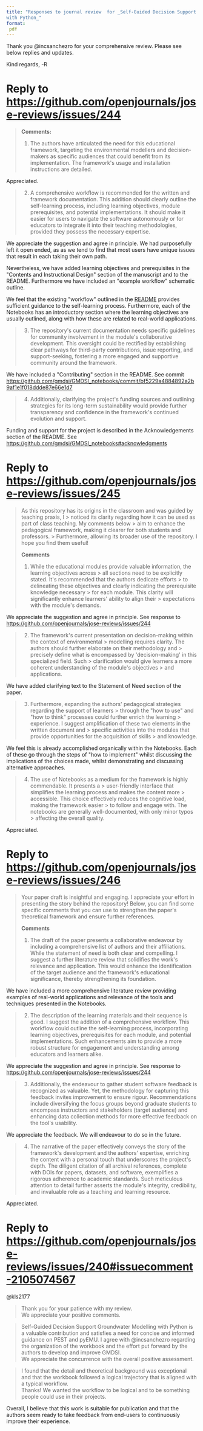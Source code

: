 ```yaml
---
title: "Responses to journal review  for _Self-Guided Decision Support Groundwater Modelling
with Python_"
format:
 pdf
---
```


Thank you @incsanchezro for your comprehensive review. Please see below replies and updates.

Kind regards,
-R  

# Reply to https://github.com/openjournals/jose-reviews/issues/244  

> **Comments:**
> 1. The authors have articulated the need for this educational framework, targeting the environmental modellers and decision-makers as specific audiences that could benefit from its implementation. The framework's usage and installation instructions are detailed. 

Appreciated.

> 2. A comprehensive workflow is recommended for the written and framework documentation. This addition should clearly outline the self-learning process, including learning objectives, module prerequisites, and potential implementations. It should make it easier for users to navigate the software autonomously or for educators to integrate it into their teaching methodologies, provided they possess the necessary expertise.

We appreciate the suggestion and agree in principle. We had purposefully left it open ended, as as we tend to find that most users have unique issues that result in each taking their own path. 

Nevertheless, we have added learning objectives and prerequisites in the "Contents and Instructional Design" section of the manuscript and to the README. Furthermore we have included an "example workflow" schematic outline. 

We feel that the existing "workflow" outlined in the [README](https://github.com/gmdsi/GMDSI_notebooks/tree/jose-review#organization-of-the-tutorial-notebooks) provides sufficient guidance to the self-learning process. Furthermore, each of the Notebooks has an introductory section where the learning objectives are usually outlined, along with how these are related to real-world applications.

> 3. The repository's current documentation needs specific guidelines for community involvement in the module's collaborative development. This oversight could be rectified by establishing clear pathways for third-party contributions, issue reporting, and support-seeking, fostering a more engaged and supportive community around the framework.

We have included a "Contributing" section in the README. See commit  
 https://github.com/gmdsi/GMDSI_notebooks/commit/bf5229a4884892a2b9af1e1f018ddde87e66e1d7

> 4. Additionally, clarifying the project's funding sources and outlining strategies for its long-term sustainability would provide further transparency and confidence in the framework's continued evolution and support.

Funding and support for the project is described in the Acknowledgements section of the README. See https://github.com/gmdsi/GMDSI_notebooks#acknowledgments


# Reply to https://github.com/openjournals/jose-reviews/issues/245

> As this repository has its origins in the classroom and was guided by teaching praxis, I > noticed its clarity regarding how it can be used as part of class teaching. My comments below > aim to enhance the pedagogical framework, making it clearer for both students and professors. > Furthermore, allowing its broader use of the repository. I hope you find them useful!
> 
> **Comments**
> 
> 1. While the educational modules provide valuable information, the learning objectives across > all sections need to be explicitly stated. It's recommended that the authors dedicate efforts > to delineating these objectives and clearly indicating the prerequisite knowledge necessary > for each module. This clarity will significantly enhance learners' ability to align their > expectations with the module's demands.

We appreciate the suggestion and agree in principle. See response to https://github.com/openjournals/jose-reviews/issues/244

> 2. The framework's current presentation on decision-making within the context of environmental > modelling requires clarity. The authors should further elaborate on their methodology and > precisely define what is encompassed by 'decision-making' in this specialized field. Such > clarification would give learners a more coherent understanding of the module's objectives > and applications.

We have added clarifying text to the Statement of Need section of the paper.

> 3. Furthermore, expanding the authors' pedagogical strategies regarding the support of learners > through the "how to use" and "how to think" processes could further enrich the learning > experience. I suggest amplification of these two elements in the written document and > specific activities into the modules that provide opportunities for the acquisition of skills > and knowledge.

We feel this is already accomplished organically within the Notebooks. Each of these go through the steps of "how to implement" whilst discussing the implications of the choices made, whilst demonstrating and discussing alternative approaches.

> 4. The use of Notebooks as a medium for the framework is highly commendable. It presents a > user-friendly interface that simplifies the learning process and makes the content more > accessible. This choice effectively reduces the cognitive load, making the framework easier > to follow and engage with. The notebooks are generally well-documented, with only minor typos > affecting the overall quality.

Appreciated.



# Reply to https://github.com/openjournals/jose-reviews/issues/246

> Your paper draft is insightful and engaging. I appreciate your effort in presenting the story behind the repository! Below, you can find some specific comments that you can use to strengthen the paper's theoretical framework and ensure further references.
> 
> **Comments**
> 
> 1. The draft of the paper presents a collaborative endeavour by including a comprehensive list of authors and their affiliations. While the statement of need is both clear and compelling. I suggest a further literature review that solidifies the work's relevance and application. This would enhance the identification of the target audience and the framework's educational significance, thereby strengthening its foundation.

We have included a more comprehensive literature review providing examples of real-world applications and relevance of the tools and techniques presented in the Notebooks.


> 2. The description of the learning materials and their sequence is good. I suggest the addition of a comprehensive workflow. This workflow could outline the self-learning process, incorporating learning objectives, prerequisites for each module, and potential implementations. Such enhancements aim to provide a more robust structure for engagement and understanding among educators and learners alike.

We appreciate the suggestion and agree in principle. See response to https://github.com/openjournals/jose-reviews/issues/244

> 3. Additionally, the endeavour to gather student software feedback is recognized as valuable. Yet, the methodology for capturing this feedback invites improvement to ensure rigour. Recommendations include diversifying the focus groups beyond graduate students to encompass instructors and stakeholders (target audience) and enhancing data collection methods for more effective feedback on the tool's usability.

We appreciate the feedback. We will endeavour to do so in the future.

> 4. The narrative of the paper effectively conveys the story of the framework's development and the authors' expertise, enriching the content with a personal touch that underscores the project's depth. The diligent citation of all archival references, complete with DOIs for papers, datasets, and software, exemplifies a rigorous adherence to academic standards. Such meticulous attention to detail further asserts the module's integrity, credibility, and invaluable role as a teaching and learning resource.

Appreciated.

# Reply to https://github.com/openjournals/jose-reviews/issues/240#issuecomment-2105074567
@kls2177

> Thank you for your patience with my review.  
We appreciate your positive comments.  

> Self-Guided Decision Support Groundwater Modelling with Python is a valuable contribution and satisfies a need for concise and informed guidance on PEST and pyEMU. I agree with @incsanchezro regarding the organization of the workbook and the effort put forward by the authors to develop and improve GMDSI.  
We appreciate the concurrence with the overall positive assessment.  

> I found that the detail and theoretical background was exceptional and that the workbook followed a logical trajectory that is aligned with a typical workflow.  
Thanks! We wanted the workflow to be logical and to be something people could use in their projects. 

Overall, I believe that this work is suitable for publication and that the authors seem ready to take feedback from end-users to continuously improve their experience.
